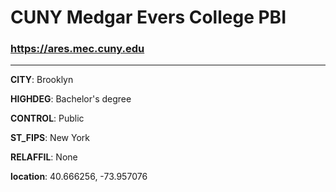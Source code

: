 # CUNY Medgar Evers College PBI
### https://ares.mec.cuny.edu
---
**CITY**: Brooklyn

**HIGHDEG**: Bachelor's degree

**CONTROL**: Public

**ST_FIPS**: New York

**RELAFFIL**: None

**location**: 40.666256, -73.957076